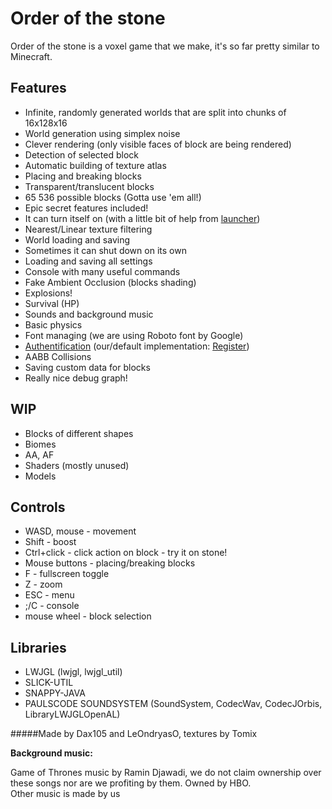 Order of the stone
==================
Order of the stone is a voxel game that we make, it's so far pretty similar to Minecraft.

Features
--------------
* Infinite, randomly generated worlds that are split into chunks of 16x128x16
* World generation using simplex noise
* Clever rendering (only visible faces of block are being rendered)
* Detection of selected block
* Automatic building of texture atlas
* Placing and breaking blocks
* Transparent/translucent blocks
* 65 536 possible blocks (Gotta use 'em all!)
* Epic secret features included!
* It can turn itself on (with a little bit of help from [launcher](https://github.com/dax105/launcher))
* Nearest/Linear texture filtering
* World loading and saving
* Sometimes it can shut down on its own
* Loading and saving all settings
* Console with many useful commands
* Fake Ambient Occlusion (blocks shading)
* Explosions!
* Survival (HP)
* Sounds and background music
* Basic physics
* Font managing (we are using Roboto font by Google)
* [Authentification](https://github.com/dax105/blocks/wiki/Auth-system) (our/default implementation: [Register](http://ondryasondra.aspone.cz/Register.html))
* AABB Collisions
* Saving custom data for blocks
* Really nice debug graph!

WIP
---
* Blocks of different shapes
* Biomes
* AA, AF
* Shaders (mostly unused)
* Models

Controls
--------
* WASD, mouse - movement
* Shift - boost
* Ctrl+click - click action on block - try it on stone!
* Mouse buttons - placing/breaking blocks
* F - fullscreen toggle
* Z - zoom
* ESC - menu
* ;/C - console
* mouse wheel - block selection

Libraries
---------
* LWJGL (lwjgl, lwjgl_util)
* SLICK-UTIL
* SNAPPY-JAVA
* PAULSCODE SOUNDSYSTEM (SoundSystem, CodecWav, CodecJOrbis, LibraryLWJGLOpenAL)

#####Made by Dax105 and LeOndryasO, textures by Tomix

**Background music:**

Game of Thrones music by Ramin Djawadi, we do not claim ownership over these songs nor are we profiting by them. Owned by HBO.  
Other music is made by us